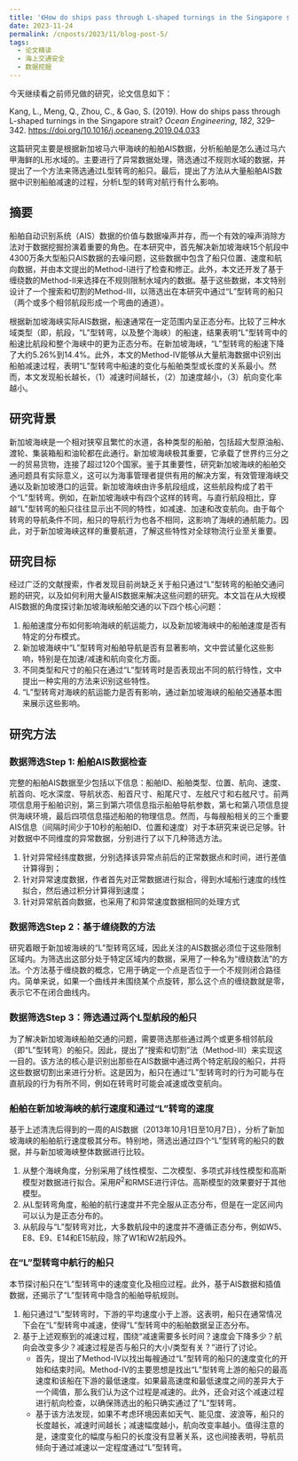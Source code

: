 ```yaml
---
title: '《How do ships pass through L-shaped turnings in the Singapore strait?》学习整理'
date: 2023-11-24
permalink: /cnposts/2023/11/blog-post-5/
tags:
  - 论文精读
  - 海上交通安全
  - 数据挖掘
---
```


今天继续看之前师兄做的研究，论文信息如下：

Kang, L., Meng, Q., Zhou, C., &#38; Gao, S. (2019). How do ships pass through L-shaped turnings in the Singapore strait? <i>Ocean Engineering</i>, <i>182</i>, 329–342. https://doi.org/10.1016/j.oceaneng.2019.04.033

这篇研究主要是根据新加坡马六甲海峡的船舶AIS数据，分析船舶是怎么通过马六甲海鲜的L形水域的。主要进行了异常数据处理，筛选通过不规则水域的数据，并提出了一个方法来筛选通过L型转弯的船只。最后，提出了方法从大量船舶AIS数据中识别船舶减速的过程，分析L型的转弯对航行有什么影响。

## 摘要
船舶自动识别系统（AIS）数据的价值与数据噪声并存，而一个有效的噪声消除方法对于数据挖掘扮演着重要的角色。在本研究中，首先解决新加坡海峡15个航段中4300万条大型船只AIS数据的去噪问题，这些数据中包含了船只位置、速度和航向数据，并由本文提出的Method-I进行了检查和修正。此外，本文还开发了基于缠绕数的Method-II来选择在不规则限制水域内的数据。基于这些数据，本文特别设计了一个搜索和切割的Method-III，以筛选出在本研究中通过“L”型转弯的船只（两个或多个相邻航段形成一个弯曲的通道）。

根据新加坡海峡实际AIS数据，船速通常在一定范围内呈正态分布。比较了三种水域类型（即，航段，“L”型转弯，以及整个海峡）的船速，结果表明“L”型转弯中的船速比航段和整个海峡中的更为正态分布。在新加坡海峡，“L”型转弯的船速下降了大约5.26%到14.4%。此外，本文的Method-IV能够从大量航海数据中识别出船舶减速过程，表明“L”型转弯中船速的变化与船舶类型或长度的关系最小。然而，本文发现船长越长，（1）减速时间越长，（2）加速度越小，（3）航向变化率越小。

## 研究背景
新加坡海峡是一个相对狭窄且繁忙的水道，各种类型的船舶，包括超大型原油船、渡轮、集装箱船和油轮都在此通行。新加坡海峡极其重要，它承载了世界约三分之一的贸易货物，连接了超过120个国家。鉴于其重要性，研究新加坡海峡的船舶交通问题具有实际意义，这可以为海事管理者提供有用的解决方案，有效管理海峡交通以及新加坡港口的运营。新加坡海峡由许多航段组成，这些航段构成了若干个“L”型转弯。例如，在新加坡海峡中有四个这样的转弯。与直行航段相比，穿越“L”型转弯的船只往往显示出不同的特性，如减速、加速和改变航向。由于每个转弯的导航条件不同，船只的导航行为也各不相同，这影响了海峡的通航能力。因此，对于新加坡海峡这样的重要航道，了解这些特性对全球物流行业至关重要。

## 研究目标
经过广泛的文献搜索，作者发现目前尚缺乏关于船只通过“L”型转弯的船舶交通问题的研究，以及如何利用大量AIS数据来解决这些问题的研究。本文旨在从大规模AIS数据的角度探讨新加坡海峡船舶交通的以下四个核心问题：
1. 船舶速度分布如何影响海峡的航运能力，以及新加坡海峡中的船舶速度是否有特定的分布模式。
2. 新加坡海峡中“L”型转弯对船舶导航是否有显著影响，文中尝试量化这些影响，特别是在加速/减速和航向变化方面。
3. 不同类型和尺寸的船只在通过“L”型转弯时是否表现出不同的航行特性，文中提出一种实用的方法来识别这些特性。
4. “L”型转弯对海峡的航运能力是否有影响，通过新加坡海峡的船舶交通基本图来展示这些影响。

## 研究方法
### 数据筛选Step 1: 船舶AIS数据检查
完整的船舶AIS数据至少包括以下信息：船舶ID、船舶类型、位置、航向、速度、航首向、吃水深度、导航状态、船首尺寸、船尾尺寸、左舷尺寸和右舷尺寸。前两项信息用于船舶识别，第三到第六项信息指示船舶导航参数，第七和第八项信息提供海峡环境，最后四项信息描述船舶的物理信息。然而，与每艘船相关的三个重要AIS信息（间隔时间少于10秒的船舶ID、位置和速度）对于本研究来说已足够。针对数据中不同维度的异常数据，分别进行了以下几种筛选方法。

1. 针对异常经纬度数据，分别选择该异常点前后的正常数据点和时间，进行差值计算得到；
2. 针对异常速度数据，作者首先对正常数据进行拟合，得到水域船行速度的线性拟合，然后通过积分计算得到速度；
3. 针对异常航首向数据，也采用了和异常速度数据相同的处理方式

### 数据筛选Step 2：基于缠绕数的方法
研究着眼于新加坡海峡的“L”型转弯区域，因此关注的AIS数据必须位于这些限制区域内。为筛选出这部分处于特定区域内的数据，采用了一种名为“缠绕数法”的方法。个方法基于缠绕数的概念，它用于确定一个点是否位于一个不规则闭合路径内。简单来说，如果一个曲线并未围绕某个点旋转，那么这个点的缠绕数就是零，表示它不在闭合曲线内。

### 数据筛选Step 3：筛选通过两个L型航段的船只
为了解决新加坡海峡船舶交通的问题，需要筛选那些通过两个或更多相邻航段（即“L”型转弯）的船只。因此，提出了“搜索和切割”法（Method-III）来实现这一目的。该方法的核心是识别出那些在AIS数据中通过两个特定航段的船只，并将这些数据切割出来进行分析。这是因为，船只在通过“L”型转弯时的行为可能与在直航段的行为有所不同，例如在转弯时可能会减速或改变航向。

### 船舶在新加坡海峡的航行速度和通过“L”转弯的速度
基于上述清洗后得到的一周的AIS数据（2013年10月1日至10月7日），分析了新加坡海峡的船舶航行速度极其分布。特别地，筛选出通过四个“L”型转弯的船只的数据，并与新加坡海峡整体数据进行比较。
1. 从整个海峡角度，分别采用了线性模型、二次模型、多项式非线性模型和高斯模型对数据进行拟合。采用$R^2$和RMSE进行评估。高斯模型的效果要好于其他模型。
2. 从L型转弯角度，船舶的航行速度并不完全服从正态分布，但是在一定区间内可以认为是正态分布的。
3. 从航段与“L”型转弯对比，大多数航段中的速度并不遵循正态分布，例如W5、E8、E9、E14和E15航段，除了W1和W2航段外。

### 在“L”型转弯中航行的船只
本节探讨船只在“L”型转弯中的速度变化及相应过程。此外，基于AIS数据和插值数据，还揭示了“L”型转弯中隐含的船舶导航规则。
1. 船只通过“L”型转弯时，下游的平均速度小于上游。这表明，船只在通常情况下会在“L”型转弯中减速，使得“L”型转弯中的船舶数据呈正态分布。
2. 基于上述观察到的减速过程，围绕“减速需要多长时间？速度会下降多少？航向会改变多少？减速过程是否与船只的大小/类型有关？”进行了讨论。
   + 首先，提出了Method-IV以找出每艘通过“L”型转弯的船只的速度变化的开始和结束时间。Method-IV的主要思想是找出“L”型转弯上游的船只的最高速度和该船在下游的最低速度。如果最高速度和最低速度之间的差异大于一个阈值，那么我们认为这个过程是减速的。此外，还会对这个减速过程进行航向检查，以确保筛选出的船只确实通过了“L”型转弯。
   + 基于该方法发现，如果不考虑环境因素如天气、能见度、波浪等，船只的长度越长，减速时间越长；减速幅度越小，航向改变率越小。值得注意的是，速度变化的幅度与船只的长度没有显著关系，这也间接表明，导航员倾向于通过减速以一定程度通过“L”型转弯。

### 
